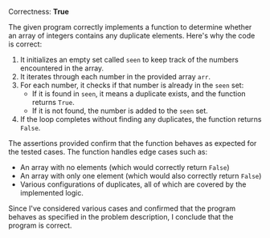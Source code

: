 Correctness: **True**

The given program correctly implements a function to determine whether an array of integers contains any duplicate elements. Here's why the code is correct:

1. It initializes an empty set called `seen` to keep track of the numbers encountered in the array.
2. It iterates through each number in the provided array `arr`.
3. For each number, it checks if that number is already in the `seen` set:
   - If it is found in `seen`, it means a duplicate exists, and the function returns `True`.
   - If it is not found, the number is added to the `seen` set.
4. If the loop completes without finding any duplicates, the function returns `False`.

The assertions provided confirm that the function behaves as expected for the tested cases. The function handles edge cases such as:
- An array with no elements (which would correctly return `False`)
- An array with only one element (which would also correctly return `False`)
- Various configurations of duplicates, all of which are covered by the implemented logic.

Since I've considered various cases and confirmed that the program behaves as specified in the problem description, I conclude that the program is correct.